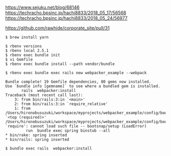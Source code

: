 https://www.sejuku.net/blog/68146
https://techracho.bpsinc.jp/hachi8833/2018_05_17/56568
https://techracho.bpsinc.jp/hachi8833/2018_05_24/56977

https://github.com/rawhide/corporate_site/pull/31

```
$ brew install yarn

$ rbenv versions
$ rbenv local 2.5.1
$ rbenv exec bundle init
$ vi Gemfile
$ rbenv exec bundle install --path vendor/bundle

$ rbenv exec bundle exec rails new webpacker_example --webpack

Bundle complete! 19 Gemfile dependencies, 80 gems now installed.
Use `bundle info [gemname]` to see where a bundled gem is installed.
       rails  webpacker:install
Traceback (most recent call last):
	3: from bin/rails:3:in `<main>'
	2: from bin/rails:3:in `require_relative'
	1: from /Users/hironobusuzuki/workspace/myprojects/webpacker_example/config/boot.rb:4:in `<top (required)>'
/Users/hironobusuzuki/workspace/myprojects/webpacker_example/config/boot.rb:4:in `require': cannot load such file -- bootsnap/setup (LoadError)
         run  bundle exec spring binstub --all
* bin/rake: spring inserted
* bin/rails: spring inserted

$ bundle exec rails  webpacker:install
```


